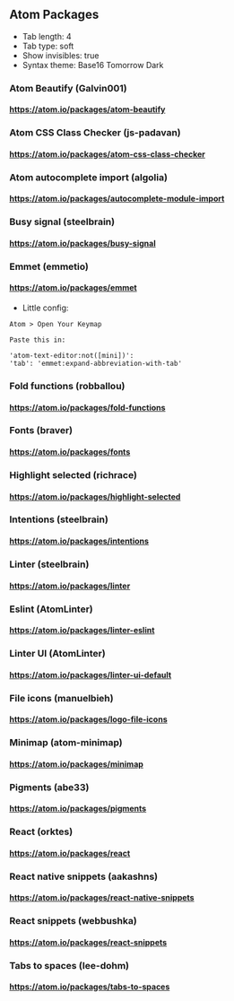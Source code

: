 ## Atom Packages
- Tab length: 4
- Tab type: soft
- Show invisibles: true
- Syntax theme: Base16 Tomorrow Dark

### Atom Beautify (Galvin001)
#### https://atom.io/packages/atom-beautify

### Atom CSS Class Checker (js-padavan)
#### https://atom.io/packages/atom-css-class-checker

### Atom autocomplete import (algolia)
#### https://atom.io/packages/autocomplete-module-import

### Busy signal (steelbrain)
#### https://atom.io/packages/busy-signal

### Emmet (emmetio)
#### https://atom.io/packages/emmet
- Little config:
```
Atom > Open Your Keymap

Paste this in:

'atom-text-editor:not([mini])':
'tab': 'emmet:expand-abbreviation-with-tab'
```

### Fold functions (robballou)
#### https://atom.io/packages/fold-functions

### Fonts (braver)
#### https://atom.io/packages/fonts

### Highlight selected (richrace)
#### https://atom.io/packages/highlight-selected

### Intentions (steelbrain)
#### https://atom.io/packages/intentions

### Linter (steelbrain)
#### https://atom.io/packages/linter

### Eslint (AtomLinter)
#### https://atom.io/packages/linter-eslint

### Linter UI (AtomLinter)
#### https://atom.io/packages/linter-ui-default

### File icons (manuelbieh)
#### https://atom.io/packages/logo-file-icons

### Minimap (atom-minimap)
#### https://atom.io/packages/minimap

### Pigments (abe33)
#### https://atom.io/packages/pigments

### React (orktes)
#### https://atom.io/packages/react

### React native snippets (aakashns)
#### https://atom.io/packages/react-native-snippets

### React snippets (webbushka)
#### https://atom.io/packages/react-snippets

### Tabs to spaces (lee-dohm)
#### https://atom.io/packages/tabs-to-spaces



